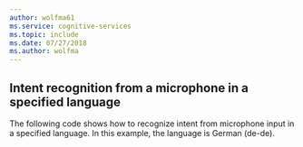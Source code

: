 ```yaml
---
author: wolfma61
ms.service: cognitive-services
ms.topic: include
ms.date: 07/27/2018
ms.author: wolfma
---
```


## Intent recognition from a microphone in a specified language

The following code shows how to recognize intent from microphone input in a specified language. In this example, the language is German (de-de).

